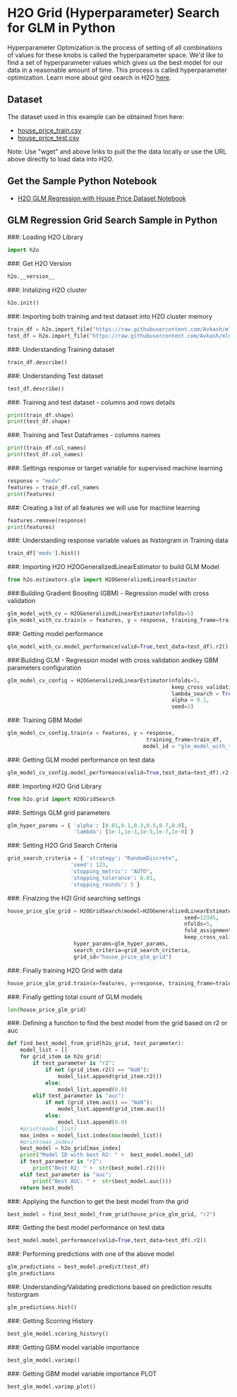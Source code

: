# H2O Grid (Hyperparameter) Search for GLM in Python #

Hyperparameter Optimization is the process of setting of all combinations of values for these knobs is called the hyperparameter space. We'd like to find a set of hyperparameter values which gives us the best model for our data in a reasonable amount of time. This process is called hyperparameter optimization. Learn more about gird search in H2O [here](http://docs.h2o.ai/h2o/latest-stable/h2o-docs/grid-search.html).

## Dataset ##
The dataset used in this example can be obtained from here:
 - [house_price_train.csv](https://raw.githubusercontent.com/Avkash/mldl/master/data/house_price_train.csv)
 - [house_price_test.csv](https://raw.githubusercontent.com/Avkash/mldl/master/data/house_price_test.csv)

Note: Use "wget" and above links to pull the the data locally or use the URL above directly to load data into H2O.
  
## Get the Sample Python Notebook ##
  - [H2O GLM Regression with House Price Dataset Notebook](https://github.com/Avkash/mldl/blob/master/notebook/h2o/H2O_DeepLearning_Classification_titanic.ipynb)
  
## GLM Regression Grid Search Sample in Python ##

###: Loading H2O Library
```python
import h2o
```

###: Get H2O Version
```python
h2o.__version__
```

###: Initalizing H2O cluster
```python
h2o.init()
```

###: Importing both training and test dataset into H2O cluster memory
```python
train_df = h2o.import_file("https://raw.githubusercontent.com/Avkash/mldl/master/data/house_price_train.csv")
test_df = h2o.import_file("https://raw.githubusercontent.com/Avkash/mldl/master/data/house_price_test.csv")
```

###: Understanding Training dataset
```python
train_df.describe()
```

###: Understanding Test dataset
```python
test_df.describe()
```

###: Training and test dataset - columns and rows details
```python
print(train_df.shape)
print(test_df.shape)
```

###: Training and Test Dataframes - columns names
```python
print(train_df.col_names)
print(test_df.col_names)
```

###: Settings response or target variable for supervised machine learning
```python
response = "medv"
features = train_df.col_names
print(features)
```

###: Creating a list of all features we will use for machine learning
```python
features.remove(response)
print(features)
```

###: Understanding response variable values as historgram in Training data
```python
train_df['medv'].hist()
```

###: Importing H2O H2OGeneralizedLinearEstimator to build GLM Model
```python
from h2o.estimators.glm import H2OGeneralizedLinearEstimator
```

###:Building Gradient Boosting (GBM) -  Regression model with cross validation
```python
glm_model_with_cv = H2OGeneralizedLinearEstimator(nfolds=5)
glm_model_with_cv.train(x = features, y = response, training_frame=train_df)
```

###: Getting model performance
```python
glm_model_with_cv.model_performance(valid=True,test_data=test_df).r2()
```

###:Building GLM -  Regression model with cross validation andkey GBM parameters configuration
```python
glm_model_cv_config = H2OGeneralizedLinearEstimator(nfolds=5,
                                                    keep_cross_validation_predictions=True,
                                                    lambda_search = True,
                                                    alpha = 0.1,
                                                    seed=1)
```

###: Training GBM Model
```python
glm_model_cv_config.train(x = features, y = response, 
                                            training_frame=train_df, 
                                           model_id = "glm_model_with_training_and_validtion_python")
```

###: Getting GLM model performance on test data
```python
glm_model_cv_config.model_performance(valid=True,test_data=test_df).r2()
```

###: Importing H2O Grid Library
```python
from h2o.grid import H2OGridSearch
```

###: Settings GLM grid parameters
```python
glm_hyper_params = { 'alpha': [0.01,0.1,0.3,0.5,0.7,0.9], 
                     'lambda': [1e-1,1e-3,1e-5,1e-7,1e-9] }
```

###: Setting H2O Grid Search Criteria
```python
grid_search_criteria = { 'strategy': "RandomDiscrete", 
                    'seed': 123,
                    'stopping_metric': "AUTO", 
                    'stopping_tolerance': 0.01,
                    'stopping_rounds': 5 }
```

###: Finalzing the H2I Grid searching settings
```python
house_price_glm_grid = H2OGridSearch(model=H2OGeneralizedLinearEstimator(
                                                        seed=12345,
                                                        nfolds=5,
                                                        fold_assignment="Modulo",
                                                        keep_cross_validation_predictions=True),
                     hyper_params=glm_hyper_params,
                     search_criteria=grid_search_criteria,
                     grid_id="house_price_glm_grid")
```

###: Finally training H2O Grid with data 
```python
house_price_glm_grid.train(x=features, y=response, training_frame=train_df)
```

###: Finally getting total count of GLM models
```python
len(house_price_glm_grid)
```

###: Defining a function to find the best model from the grid based on r2 or auc
```python
def find_best_model_from_grid(h2o_grid, test_parameter):    
    model_list = []
    for grid_item in h2o_grid:
        if test_parameter is "r2":
            if not (grid_item.r2() == "NaN"):
                model_list.append(grid_item.r2())
            else:
                model_list.append(0.0)            
        elif test_parameter is "auc":
            if not (grid_item.auc() == "NaN"):
                model_list.append(grid_item.auc())
            else:
                model_list.append(0.0)            
    #print(model_list)        
    max_index = model_list.index(max(model_list))
    #print(max_index)
    best_model = h2o_grid[max_index]
    print("Model ID with best R2: " +  best_model.model_id)
    if test_parameter is "r2":
        print("Best R2: " +  str(best_model.r2()))
    elif test_parameter is "auc":
        print("Best AUC: " +  str(best_model.auc()))
    return best_model
```

###: Applying the function to get the best model from the grid
```python
best_model = find_best_model_from_grid(house_price_glm_grid, "r2")
```

###: Getting the best model performance on test data
```python
best_model.model_performance(valid=True,test_data=test_df).r2()
```

###: Performing predictions with one of the above model
```python
glm_predictions = best_model.predict(test_df)
glm_predictions
```

###: Understanding/Validating predictions based on prediction results historgram
```python
glm_predictions.hist()
```

###: Getting Scorring History
```python
best_glm_model.scoring_history()
```

###: Getting GBM model variable importance 
```python
best_glm_model.varimp()
```

###: Getting GBM model variable importance PLOT
```python
best_glm_model.varimp_plot()
```
